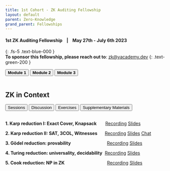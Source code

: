 ```yaml
---
title: 1st Cohort - ZK Auditing Fellowship
layout: default
parent: Zero-Knowledge
grand_parent: Fellowships
---
```


#### **1st ZK Auditing Fellowship &nbsp;&nbsp; | &nbsp;&nbsp; May 27th - July 6th 2023**
{: .fs-5 .text-blue-000 }
<br>
**To sponsor this fellowship, please reach out to**: zk@yacademy.dev
{: .text-green-200 }

<!---<div class="tile-container">
  <div class="tile1">Tile 1</div>
  <div class="tile2">Tile 2</div>
  <div class="tile3">Tile 3</div>
</div>-->

<div class="tab-container">
  <button class="tab-button" onclick="openTab(event, 'tab1')"><b>Module 1</b></button>
  <button class="tab-button" onclick="openTab(event, 'tab2')"><b>Module 2</b></button>
  <button class="tab-button" onclick="openTab(event, 'tab3')"><b>Module 3</b></button>

  <div id="tab1" class="tab-content">
    <h10> &nbsp;</h10>
    <h2>ZK in Context</h2>
    <div class="inner-tab-container">
      <button class="inner-tab-button" onclick="openInnerTab(event, 'innerTab1')">Sessions</button>
      <button class="inner-tab-button" onclick="openInnerTab(event, 'innerTab2')">Discussion</button>
      <button class="inner-tab-button" onclick="openInnerTab(event, 'innerTab3')">Exercises</button>
      <button class="inner-tab-button" onclick="openInnerTab(event, 'innerTab4')">Supplementary Materials</button>
      <div id="innerTab1" class="inner-tab-content">
        <br>
        <p class="padded-list"><b>1. Karp reduction I: Exact Cover, Knapsack</b> &nbsp;&nbsp;&nbsp;&nbsp;&nbsp;
            <span class="badge-vid"><a href="https://youtu.be/xMfrMdfIMP8" class="badge-links" target="blank">Recording</a></span>
            <span class="badge-slides"><a href="https://docs.google.com/presentation/d/1rZVI6c9Wo-kU9xKINOMncWywvQHn0952EsMayviHwYM/edit#slide=id.g2256499e47f_0_21" class="badge-links" target="blank">Slides</a></span></p>
        <p class="padded-list"><b>2. Karp reduction II: SAT, 3COL, Witnesses</b> &nbsp;&nbsp;&nbsp;&nbsp;
            <span class="badge-vid"><a href="https://youtu.be/jDTRoFfdMio" class="badge-links" target="blank">Recording</a></span>
            <span class="badge-slides"><a href="https://docs.google.com/presentation/d/1QeC4c3-xxEx27wX4Q-iWcowCdUws1lpufLIjjvlN_BE/edit#slide=id.g24a1e8131f4_0_0" class="badge-links" target="blank">Slides</a></span>
            <span class="badge-chat"><a href="https://docs.google.com/document/d/1sRCYZeG786H5fxZ1jMCp_XzlqQbxB3MZ2MmZ4tJNn-A/edit" class="badge-links" target="blank">Chat</a></span></p>
        <p class="padded-list"><b>3. Gödel reduction: provability</b> &nbsp;&nbsp;&nbsp;&nbsp;&nbsp;&nbsp;&nbsp;&nbsp;&nbsp;&nbsp;&nbsp;&nbsp;&nbsp;&nbsp;&nbsp;&nbsp;&nbsp;&nbsp;&nbsp;&nbsp;&nbsp;&nbsp;&nbsp;&nbsp;&nbsp;&nbsp;&nbsp;
            <span class="badge-vid"><a href="https://youtu.be/PI_G3IASdiw" class="badge-links" target="blank">Recording</a></span>
            <span class="badge-slides"><a href="https://docs.google.com/presentation/d/1IerLvER_WEEJIswZB25ACb531D9QrctB-F_FYFNG1ag/edit#slide=id.g24b1f7a1ab9_0_92" class="badge-links" target="blank">Slides</a></span></p>
        <p class="padded-list"><b>4. Turing reduction: universality, decidability</b>&nbsp;
            <span class="badge-vid"><a href="https://youtu.be/A4Kx0Hd-u2w" class="badge-links" target="blank">Recording</a></span>
            <span class="badge-slides"><a href="https://docs.google.com/presentation/d/1HWUPQRfwnBYnUHACSud3Bsx8KSFm1C8K/edit?rtpof=true" class="badge-links" target="blank">Slides</a></span></p>
        <p class="padded-list"><b>5. Cook reduction: NP in ZK</b> &nbsp;&nbsp;&nbsp;&nbsp;&nbsp;&nbsp;&nbsp;&nbsp;&nbsp;&nbsp;&nbsp;&nbsp;&nbsp;&nbsp;&nbsp;&nbsp;&nbsp;&nbsp;&nbsp;&nbsp;&nbsp;&nbsp;&nbsp;&nbsp;&nbsp;&nbsp;&nbsp;&nbsp;&nbsp;&nbsp;&nbsp;&nbsp;
            <span class="badge-vid"><a href="https://youtu.be/1wJx3VizBww" class="badge-links" target="blank">Recording</a></span>
            <span class="badge-slides"><a href="https://docs.google.com/presentation/d/1RwEMf4GEepPiOo4B-t27bsf9LgS-JO9zfsw9l3-mO1o/edit" class="badge-links" target="blank">Slides</a></span></p>
      </div>
      <div id="innerTab2" class="inner-tab-content" style="display: none;">
        <br>
        <p class="padded-list"><b>- Discussion channel: <span style="font-family: 'Courier New', Courier, monospace;background-color:grey;color:white;padding: 5px 10px"><a href="https://discord.gg/rGDvVpqCcK" class="badge-links" target="blank">module-1-zk-context</a></span></b></p>
      </div>
      <div id="innerTab3" class="inner-tab-content" style="display: none;">
        <br>
        <p class="padded-list"><b>- <a href="https://docs.google.com/presentation/d/1AOCI3mWXCoP3-xtaYhqmiezcxfl9g8psuOjopk2jxkI/edit#slide=id.p" target="blank">Karp reduction exercise</a></b>
        <span class="badge-slides"><a href="https://discord.com/channels/877252171983360072/1106224361226121288/1112783087106015294" class="badge-links" target="blank">Solution</a></span></p>
        <p class="padded-list"><b>- <a href="https://docs.google.com/presentation/d/1vrnmFq-IP8svn2aYk_FJwpMwMrGZjgYXQnLXseU8B_A/edit#slide=id.p" target="blank">Circom quiz and puzzle</a></b></p>
      </div>
      <div id="innerTab4" class="inner-tab-content" style="display: none;">
        <br>
        <p class="padded-list"><b>- <a href="https://docs.google.com/presentation/d/1ebxaq9fsBJxOEpEnqaj9vYloNQT82DkAgp2d5JJRI_k/edit#slide=id.p" target="blank">Circom startup kit</a></b></p>
      </div>
    </div>
  </div>

  <div id="tab2" class="tab-content" style="display: none;">
    <h10> &nbsp;</h10>
    <h2>Audit Sprint: Rate-limiting Nullifier (RLN)</h2>
    <div class="inner-tab-container">
      <button class="inner-tab-button" onclick="openInnerTab(event, 'innerTab5')">Sessions</button>
      <button class="inner-tab-button" onclick="openInnerTab(event, 'innerTab6')">Discussion</button>
      <button class="inner-tab-button" onclick="openInnerTab(event, 'innerTab7')">Guest lectures</button>
      <button class="inner-tab-button" onclick="openInnerTab(event, 'innerTab8')">Audit report</button>
      <div id="innerTab5" class="inner-tab-content">
        <br>
        <p class="padded-list"><b>1. Codebase overview</b> &nbsp;&nbsp;&nbsp;&nbsp;
            <span class="badge-vid"><a href="https://youtu.be/nurBnWQPsCY" class="badge-links" target="blank">Recording</a></span>
            <span class="badge-slides"><a href="https://docs.google.com/presentation/d/1sQ9vLqSIxe8zNChWxq2jEPv3gtJCn-dtew0m3HOOJ1g/edit#slide=id.p" class="badge-links" target="blank">Slides</a></span>
            <span class="badge-chat"><a href="https://docs.google.com/document/d/1k3FO8LI5j_P1pSqrROLe_mMGP2U3NsVEl5QbrJ1VFZI/edit" class="badge-links" target="blank">Chat</a></span></p>
        <p class="padded-list"><b>2. Office hour</b> &nbsp;&nbsp;&nbsp;&nbsp;&nbsp;&nbsp;&nbsp;&nbsp;&nbsp;&nbsp;&nbsp;&nbsp;&nbsp;&nbsp;&nbsp;&nbsp;&nbsp;&nbsp;&nbsp;
            <span class="badge-vid"><a href="https://youtu.be/Y24bhP7QVCA" class="badge-links" target="blank">Recording</a></span>
            <span class="badge-chat"><a href="https://docs.google.com/document/d/1WBOeAGRjZQy-6rm_DzzvRmSweYEcsKhXs5hYzOx11lw/edit" class="badge-links" target="blank">Chat</a></span></p>
        <p class="padded-list"><b>3. Audit report & review</b> &nbsp;
            <span class="badge-vid"><a href="https://youtu.be/FcLvM-bb3Ds" class="badge-links" target="blank">Recording</a></span>&nbsp;
            <span class="badge-slides"><a href="https://github.com/zBlock-1/RLN-audit-report/issues" class="badge-links" target="blank">Audit reports</a></span>
            <span class="badge-chat"><a href="https://docs.google.com/document/d/1Zw7CnsWzp6H3qJbTwVe6ka0okaaaD8XZXXqGidxdVzg/edit" class="badge-links" target="blank">Chat</a></span></p>
      </div>
      <div id="innerTab6" class="inner-tab-content" style="display: none;">
        <br>
        <p class="padded-list"><b>- Discussion channel: <span style="font-family: 'Courier New', Courier, monospace;background-color:grey;color:white;padding: 5px 10px"><a href="https://discord.gg/Y8ccpfcYmq" class="badge-links" target="blank">module-2-rln-audit</a></span></b></p>
      </div>
      <div id="innerTab7" class="inner-tab-content" style="display: none;">
        <br>
        <p class="padded-list"><b>1. Pairing with Lev Soukhanov (Ethereum Foundation) </b> &nbsp;
            <span class="badge-vid"><a href="https://youtu.be/h_ie8eaPNcM" class="badge-links" target="blank">Recording</a></span>
            <span class="badge-slides"><a href="https://docs.google.com/presentation/d/1BsA9RhgxBY8H4E8uOvesLptBIL11MaILOEyipfjSXso/edit#slide=id.p" class="badge-links" target="blank">Slides</a></span>
            <span class="badge-chat"><a href="https://docs.google.com/document/d/12z58jwTqZujDNSCkLkLk7blVzPeAgOifaBbewRvO-D0/edit" class="badge-links" target="blank">Chat</a></span></p>
        <p class="padded-list"><b>2. Groth16 with Yin Tong (Geometry)</b> &nbsp;
            <span class="badge-vid"><a href="https://youtu.be/Hz_XHfxunck" class="badge-links" target="blank">Recording</a></span>
            <span class="badge-slides"><a href="https://docs.google.com/presentation/d/1vYUiNYv8PRI2SVEKC3uz54I475d79E9XxvCWwkC7kPQ/edit#slide=id.p" class="badge-links" target="blank">Slides</a></span>
            <span class="badge-chat"><a href="https://docs.google.com/document/d/1yBDv_zGvZZUAc2OmwVLBMfc4uwBjw68ermzUwMXhFP4/edit" class="badge-links" target="blank">Chat</a></span>
            <span class="badge-discord"><a href="https://discord.gg/5AsHarf4WH" class="badge-links" target="blank">Discussion channel</a></span></p>
      </div>
      <div id="innerTab8" class="inner-tab-content" style="display: none;">
        <br>
        <p class="padded-list"><b>- <a href="https://github.com/zBlock-1/RLN-audit-report/issues" target="blank">RLN Audit Reports</a></b></p>
      </div>
    </div>
  </div>

  <div id="tab3" class="tab-content" style="display: none;">
    <h10> &nbsp;</h10>
    <h2>Audit Sprint: Spartan-ECDSA</h2>
    <div class="inner-tab-container">
      <button class="inner-tab-button" onclick="openInnerTab(event, 'innerTab9')">Sessions</button>
       <button class="inner-tab-button" onclick="openInnerTab(event, 'innerTab10')">Discussion</button>
      <button class="inner-tab-button" onclick="openInnerTab(event, 'innerTab11')">Quizzes</button>
      <button class="inner-tab-button" onclick="openInnerTab(event, 'innerTab12')">Guest lecture</button>
      <button class="inner-tab-button" onclick="openInnerTab(event, 'innerTab13')">Audit reports</button>
      <div id="innerTab9" class="inner-tab-content">
        <br>
        <p class="padded-list"><b>1. Codebase overview: Part I</b> &nbsp;&nbsp;&nbsp;
            <span class="badge-vid"><a href="https://youtu.be/jkzfspE1Bng" class="badge-links" target="blank">Recording</a></span>
            <span class="badge-slides"><a href="https://docs.google.com/presentation/d/1CFGsEU6moOBCTIvXU0Yxg62aD5fZ-d5srf1o5ZaUJIo/edit#slide=id.p" class="badge-links" target="blank">Slides</a></span>
            <span class="badge-chat"><a href="https://docs.google.com/document/d/1YtR5r63oAt5RwLuxkGd0Hd3Jy0eu2liSzjBXHOsZ3PQ/edit" class="badge-links" target="blank">Chat</a></span></p>
        <p class="padded-list"><b>2. Codebase overview: Part II</b> &nbsp;
            <span class="badge-vid"><a href="https://youtu.be/JRANJdUraoM" class="badge-links" target="blank">Recording</a></span>
            <span class="badge-chat"><a href="https://docs.google.com/document/d/1jrslZg2DaqxSt3tLzHyEVMefxFb1QUjotMpX2eoCbBo/edit" class="badge-links" target="blank">Chat</a></span></p>
        <p class="padded-list"><b>3. Office hour 1</b> &nbsp;&nbsp;&nbsp;&nbsp;&nbsp;&nbsp;&nbsp;&nbsp;&nbsp;&nbsp;&nbsp;&nbsp;&nbsp;&nbsp;&nbsp;&nbsp;&nbsp;&nbsp;&nbsp;&nbsp;&nbsp;&nbsp;&nbsp;&nbsp;&nbsp;&nbsp;&nbsp;
            <span class="badge-vid"><a href="https://youtu.be/XXLxkR-QrZk" class="badge-links" target="blank">Recording</a></span>
             <span class="badge-slides"><a href="https://drive.google.com/drive/u/0/folders/1VmrcYdf0e_7JTB1Zlqo6ekg3H08rlbxL" class="badge-links" target="blank">Quizzes</a></span>
            <span class="badge-chat"><a href="https://docs.google.com/document/d/1gxLZmsYLeFP9ODM2-lQ4bbThBLc9vZXw9pLpD6gFQFM/edit" class="badge-links" target="blank">Chat</a></span></p>
         <p class="padded-list"><b>4. Office hour 2</b> &nbsp;&nbsp;&nbsp;&nbsp;&nbsp;&nbsp;&nbsp;&nbsp;&nbsp;&nbsp;&nbsp;&nbsp;&nbsp;&nbsp;&nbsp;&nbsp;&nbsp;&nbsp;&nbsp;&nbsp;&nbsp;&nbsp;&nbsp;&nbsp;&nbsp;&nbsp;&nbsp;
            <span class="badge-vid"><a href="https://youtu.be/G0d3BgFCTxM" class="badge-links" target="blank">Recording</a></span>
            <span class="badge-chat"><a href="https://docs.google.com/document/d/1vre71efNxszfmU36j-ExQhOuATDCeuzd4Zuht5DKBoY/edit" class="badge-links" target="blank">Chat</a></span></p>
         <p class="padded-list"><b>5. Audit reports & review </b> &nbsp;&nbsp;&nbsp;&nbsp;&nbsp;&nbsp;&nbsp;&nbsp;&nbsp;&nbsp;
            <span class="badge-vid"><a href="https://youtu.be/7D1hV_2G8G0" class="badge-links" target="blank">Recording</a></span>
            <span class="badge-slides"><a href="https://github.com/zBlock-1/spartan-ecdsa-audit-report/issues" class="badge-links" target="blank">Audit reports</a></span>
            <span class="badge-chat"><a href="https://docs.google.com/document/d/1UHqRKMftpvMGb6CLgkodtyumgdlcL1PYOIae-QoA_NY/edit" class="badge-links" target="blank">Chat</a></span></p>
      </div>
      <div id="innerTab10" class="inner-tab-content" style="display: none;">
        <br>
        <p class="padded-list"><b>- Discussion channel: <span style="font-family: 'Courier New', Courier, monospace;background-color:grey;color:white;padding: 5px 10px"><a href="https://discord.gg/qJuc7TD6VQ" class="badge-links" target="blank">module-3-spartan-audit</a></span></b></p>
      </div>
      <div id="innerTab11" class="inner-tab-content" style="display: none;">
        <br>
        <p class="padded-list"><b>- <a href="https://hackmd.io/68TlQZFvQOeMZ2mvFl0Abg?view#Session-11" target="blank">Quiz 1</a></b></p>
        <p class="padded-list"><b>- <a href="https://hackmd.io/68TlQZFvQOeMZ2mvFl0Abg?view#Session-21" target="blank">Quiz 2</a></b></p>  
        <p class="padded-list"><b>- <a href="https://youtu.be/XXLxkR-QrZk" target="blank">Solutions</a></b></p>
      </div>
      <div id="innerTab12" class="inner-tab-content" style="display: none;">
       <br>
        <p class="padded-list"><b>- <a href="https://youtu.be/-SXMd6S0r0I" target="blank">PLONKish Arithmetization with Pratyush R Tiwari</a></b>
        <span class="badge-slides"><a href="https://drive.google.com/drive/u/0/folders/1nDEbHcXO6ttPtyRq46Pe36C3wmtxgLTF" class="badge-links" target="blank">Slides</a></span>
        <span class="badge-chat"><a href="https://drive.google.com/drive/u/0/folders/1nDEbHcXO6ttPtyRq46Pe36C3wmtxgLTF" class="badge-links" target="blank">Chat</a></span></p>
      </div>
      <div id="innerTab13" class="inner-tab-content" style="display: none;">
       <br>
        <p class="padded-list"><b>- <a href="https://github.com/zBlock-1/spartan-ecdsa-audit-report/issues" target="blank">Spartan-ECDSA Audit Reports</a></b></p>
      </div>
    </div>
  </div>
</div>
